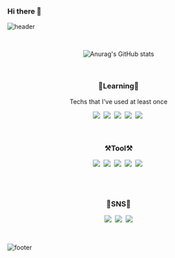 ### Hi there 👋
![header](https://capsule-render.vercel.app/api?type=waving&height=300&color=gradien&text=Gwonhaeun&fontSize=90&fontColor=fff&section=header&animation=fadeIn&fontAlignY=45&desc=₍๐•ᴗ•๐₎)

<br>

<div align="center">

![Anurag's GitHub stats](https://github-readme-stats.vercel.app/api?username=Gwonhaeun0908&show_icons=true&theme=radical)

</div>

<br>

<h3 align="center">📑Learning📑</h3>

<p align="center">Techs that I've used at least once</p>

<p align="center">
<img src="https://img.shields.io/badge/C_A8B9CC?style=flat-square&logo=C&logoColor=white"/></a>&nbsp
<img src="https://img.shields.io/badge/Python-3766AB?style=flat-square&logo=Python&logoColor=white"/></a>&nbsp
<img src="https://img.shields.io/badge/HTML-E34F26?style=flat-square&logo=HTML5&logoColor=white"/></a>&nbsp
<img src="https://img.shields.io/badge/css-1572B6?style=flat-square&logo=css3&logoColor=white"/></a>&nbsp
<img src="https://img.shields.io/badge/Javascript-ffb13b?style=flat-square&logo=javascript&logoColor=white"/></a>&nbsp
</p>

<br>

<h3 align="center">⚒️Tool⚒️</h3>
<p align="center">
<a href="https://www.notion.so/1f06734aecc34b21b9b9902fdc83056a"><img src="https://img.shields.io/badge/Notion-000000?style=flat-square&logo=Notion&logoColor=white&link=https://www.notion.so/1f06734aecc34b21b9b9902fdc83056a"/></a>&nbsp
<a href="https://github.com/Gwonhaeun0908"><img src="https://img.shields.io/badge/GitHub-181717?style=flat-square&logo=GitHub&logoColor=white&link=https://github.com/Gwonhaeun0908"/></a>&nbsp
<img src="https://img.shields.io/badge/GitKraken-179287?style=flat-square&logo=GitKraken&logoColor=white"/></a>&nbsp
<img src="https://img.shields.io/badge/VisualStdio-5C2D91?style=flat-square/badge&logo=Visual-Studio&logoColor=white"></a>&nbsp
<img src="https://img.shields.io/badge/VisualStudioCode-007ACC?style=flat-square/badge&logo=Visual Studio Code&logoColor=white"></a>&nbsp

<br><br>

<h3 align="center">📱SNS📱</h3>

<p align="center">
<a href="https://www.instagram.com/adorable_eun06/"><img src="https://img.shields.io/badge/Instagram-E4405F?style=flat-square&logo=Instagram&logoColor=white&link=https://www.instagram.com/adorable_eun06/"/></a>&nbsp
<a href="https://www.facebook.com/profile.php?id=100028648281516"><img src="https://img.shields.io/badge/Facebook-1877F2?style=flat-square&logo=Facebook&logoColor=white&link=https://www.facebook.com/profile.php?id=100028648281516"/></a>&nbsp
<a href="mailto:haeun0908@gmail.com"><img src="https://img.shields.io/badge/Gmail-d14836?style=flat-square&logo=Gmail&logoColor=white&link=haeun0908@gmail.com"/></a>
</p>

<br>

![footer](https://capsule-render.vercel.app/api?section=footer&type=waving&color=egradien&height=130)
